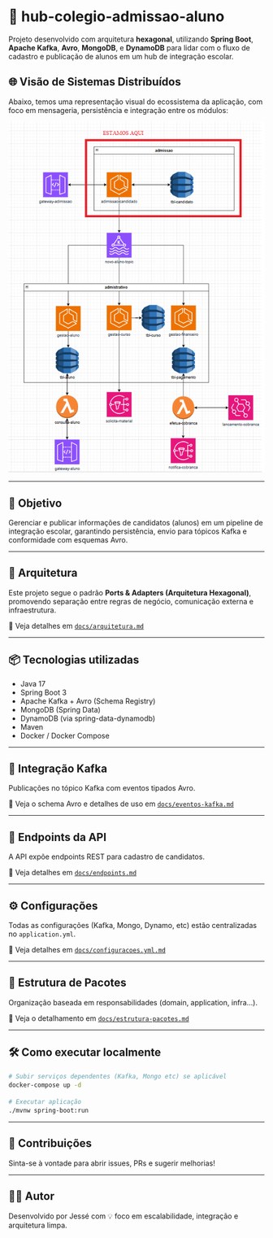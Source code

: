 # 📘 hub-colegio-admissao-aluno

Projeto desenvolvido com arquitetura **hexagonal**, utilizando **Spring Boot**, **Apache Kafka**, **Avro**, **MongoDB**, e **DynamoDB** para lidar com o fluxo de cadastro e publicação de alunos em um hub de integração escolar.

## 🌐 Visão de Sistemas Distribuídos

Abaixo, temos uma representação visual do ecossistema da aplicação, com foco em mensageria, persistência e integração entre os módulos:

![Visão do Projeto](docs/projeto.png)

---

## 🚀 Objetivo

Gerenciar e publicar informações de candidatos (alunos) em um pipeline de integração escolar, garantindo persistência, envio para tópicos Kafka e conformidade com esquemas Avro.

---

## 🧱 Arquitetura

Este projeto segue o padrão **Ports & Adapters (Arquitetura Hexagonal)**, promovendo separação entre regras de negócio, comunicação externa e infraestrutura.

🔎 Veja detalhes em [`docs/arquitetura.md`](docs/arquitetura.md)

---

## 📦 Tecnologias utilizadas

- Java 17
- Spring Boot 3
- Apache Kafka + Avro (Schema Registry)
- MongoDB (Spring Data)
- DynamoDB (via spring-data-dynamodb)
- Maven
- Docker / Docker Compose

---

## 📡 Integração Kafka

Publicações no tópico Kafka com eventos tipados Avro.

🔎 Veja o schema Avro e detalhes de uso em [`docs/eventos-kafka.md`](docs/eventos-kafka.md)

---

## 📨 Endpoints da API

A API expõe endpoints REST para cadastro de candidatos.

🔎 Veja detalhes em [`docs/endpoints.md`](docs/endpoints.md)

---

## ⚙️ Configurações

Todas as configurações (Kafka, Mongo, Dynamo, etc) estão centralizadas no `application.yml`.

🔎 Veja detalhes em [`docs/configuracoes.yml.md`](docs/configuracoes.yml.md)

---

## 🧬 Estrutura de Pacotes

Organização baseada em responsabilidades (domain, application, infra...).

🔎 Veja o detalhamento em [`docs/estrutura-pacotes.md`](docs/estrutura-pacotes.md)

---

## 🛠️ Como executar localmente

```bash
# Subir serviços dependentes (Kafka, Mongo etc) se aplicável
docker-compose up -d

# Executar aplicação
./mvnw spring-boot:run
```

---

## 🤝 Contribuições

Sinta-se à vontade para abrir issues, PRs e sugerir melhorias!

---

## 👨‍💻 Autor

Desenvolvido por Jessé com 💡 foco em escalabilidade, integração e arquitetura limpa.
